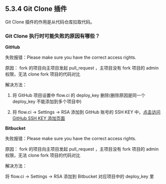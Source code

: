 ## 5.3.4 Git Clone 插件

Git Clone 插件的作用是从代码仓库拉取代码。

### Git Clone 执行时可能失败的原因有哪些？

<b> GitHub </b>

失败报错：Please make sure you have the correct access rights.

原因： fork 的项目向主项目发起 pull_request ，主项目没有 fork 项目的 admin 权限，无法 clone fork 项目的代码对比

解决方法：

1. 将 GitHub 项目设置中 flow.ci 的 deploy_key 删除(删除原因是同一个 deploy_key 不能添加到多个项目中)

2. 将 flow.ci -> Settings -> RSA 添加到 GitHub 账号的 SSH KEY 中，[点击访问 GitHub SSH KEY 添加页面](https://github.com/settings/keys)


<b>Bitbucket</b>

失败报错：Please make sure you have the correct access rights.

原因： fork 的项目向主项目发起 pull_request ，主项目没有 fork 项目的 admin 权限，无法 clone fork 项目的代码对比

解决方法：

将 flow.ci -> Settings -> RSA 添加到 Bitbucket 对应项目中的 deploy_key 里

